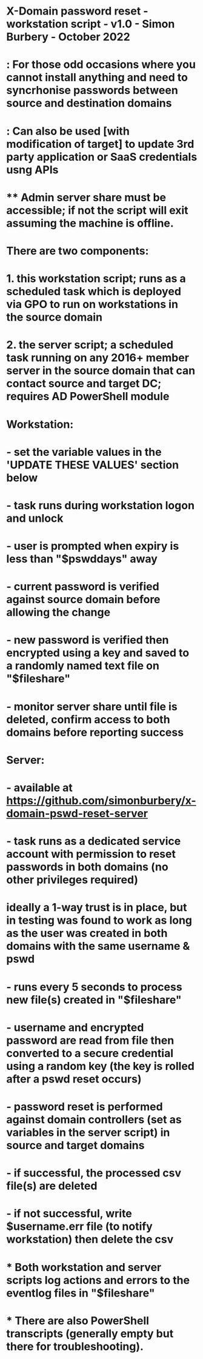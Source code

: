 # X-Domain password reset - workstation script - v1.0 - Simon Burbery - October 2022

# : For those odd occasions where you cannot install anything and need to syncrhonise passwords between source and destination domains
# : Can also be used [with modification of target] to update 3rd party application or SaaS credentials usng APIs

# ** Admin server share must be accessible; if not the script will exit assuming the machine is offline.

# There are two components:
# 1. this workstation script; runs as a scheduled task which is deployed via GPO to run on workstations in the source domain
# 2. the server script; a scheduled task running on any 2016+ member server in the source domain that can contact source and target DC; requires AD PowerShell module

# Workstation:
# - set the variable values in the 'UPDATE THESE VALUES' section below
# - task runs during workstation logon and unlock
# - user is prompted when expiry is less than "$pswddays" away
# - current password is verified against source domain before allowing the change
# - new password is verified then encrypted using a key and saved to a randomly named text file on "$fileshare"
# - monitor server share until file is deleted, confirm access to both domains before reporting success

# Server:
# - available at https://github.com/simonburbery/x-domain-pswd-reset-server
# - task runs as a dedicated service account with permission to reset passwords in both domains (no other privileges required)
 # ideally a 1-way trust is in place, but in testing was found to work as long as the user was created in both domains with the same username & pswd
# - runs every 5 seconds to process new file(s) created in "$fileshare"
# - username and encrypted password are read from file then converted to a secure credential using a random key (the key is rolled after a pswd reset occurs)
# - password reset is performed against domain controllers (set as variables in the server script) in source and target domains
# - if successful, the processed csv file(s) are deleted
# - if not successful, write $username.err file (to notify workstation) then delete the csv

# * Both workstation and server scripts log actions and errors to the eventlog files in "$fileshare"
# * There are also PowerShell transcripts (generally empty but there for troubleshooting).

